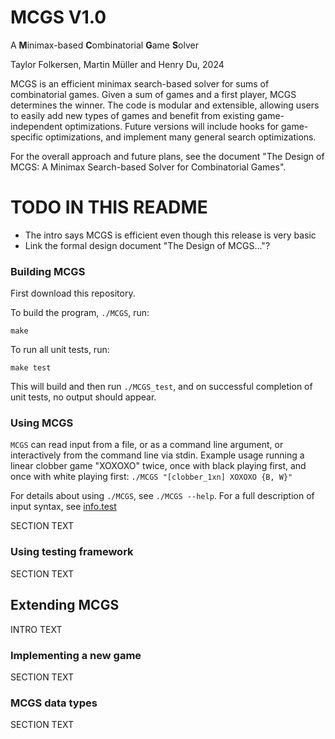 # MCGS V1.0

A **M**inimax-based **C**ombinatorial **G**ame **S**olver

Taylor Folkersen, Martin Müller and Henry Du, 2024

MCGS is an efficient minimax search-based solver for sums of combinatorial games. Given a sum of games and a first player, MCGS determines the winner. The code is modular and extensible, allowing users to easily add new types of games and benefit from existing game-independent optimizations. Future versions will include hooks for game-specific optimizations, and implement many general search optimizations.

For the overall approach and future plans, see the document "The Design of MCGS: A Minimax Search-based Solver for Combinatorial Games".

# TODO IN THIS README
- The intro says MCGS is efficient even though this release is very basic
- Link the formal design document "The Design of MCGS..."?

### Building MCGS
First download this repository.

To build the program, `./MCGS`, run:
```
make
```

To run all unit tests, run:
```
make test
```
This will build and then run `./MCGS_test`, and on successful completion of unit tests, no output should appear.

### Using MCGS
```MCGS``` can read input from a file, or as a command line argument, or interactively from the command line via stdin. Example usage running a linear clobber game "XOXOXO" twice, once with black playing first, and once with white playing first: 
```./MCGS "[clobber_1xn] XOXOXO {B, W}"```

For details about using ```./MCGS```, see ```./MCGS --help```. For a full description of input syntax, see [info.test](input/info.test)

SECTION TEXT
### Using testing framework
SECTION TEXT
## Extending MCGS
INTRO TEXT
### Implementing a new game
SECTION TEXT
### MCGS data types
SECTION TEXT
